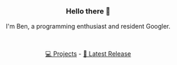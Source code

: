 <h3 align="center">Hello there 👋</h3>
<p align="center">I'm Ben, a programming enthusiast and resident Googler.</p>

<br />

<p align="center">
    <a href="https://github.com/benjankowski?tab=repositories">💻 Projects</a>
     - 
    <a href="https://github.com/benjankowski/Tennis-Ball-Shooter">📣 Latest Release</a>
</p>
